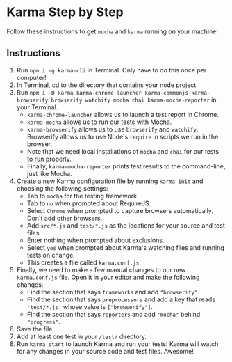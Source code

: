 # Karma Step by Step
Follow these instructions to get `mocha` and `karma` running on your machine!

## Instructions

1. Run `npm i -g karma-cli` in Terminal. Only have to do this once per computer!
2. In Terminal, cd to the directory that contains your node project
3. Run `npm i -D karma karma-chrome-launcher karma-commonjs karma-browserify browserify watchify mocha chai karma-mocha-reporter` in your Terminal.
	-   `karma-chrome-launcher` allows us to launch a test report in Chrome.
	-   `karma-mocha` allows us to run our tests with Mocha.
	-   `karma-browserify` allows us to use `browserify` and `watchify`. Browserify allows us to use Node's `require` in scripts we run in the browser.
	-   Note that we need local installations of `mocha` and `chai` for our tests to run properly.
	-   Finally, `karma-mocha-reporter` prints test results to the command-line, just like Mocha.
4. Create a new Karma configuration file by running `karma init` and choosing the following settings:
	-   Tab to `mocha` for the testing framework.
	-   Tab to `no` when prompted about RequireJS.
	-   Select `Chrome` when prompted to capture browsers automatically. Don't add other browsers.
	-   Add `src/*.js` and `test/*.js` as the locations for your source and test files.
	-   Enter nothing when prompted about exclusions.
	-   Select `yes` when prompted about Karma's watching files and running tests on change.
	-   This creates a file called `karma.conf.js`. 
5. Finally, we need to make a few manual changes to our new `karma.conf.js` file. Open it in your editor and make the following changes:
	-   Find the section that says `frameworks` and add `"browserify"`.
	-   Find the section that says `preprocessors` and add a key that reads `'test/*.js'` whose value is `["browserify"]`.
	-   Find the section that says `reporters` and add `"mocha"` behind `"progress"`.
6. Save the file. 
7. Add at least one test in your `/test/` directory.
8. Run `karma start` to launch Karma and run your tests! Karma will watch for any changes in your source code and test files. Awesome!
